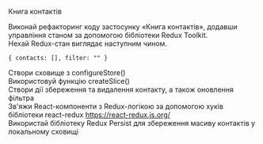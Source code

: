 Книга контактів<br>

Виконай рефакторинг коду застосунку «Книга контактів», додавши управління станом за допомогою бібліотеки Redux Toolkit. <br>
Нехай Redux-стан виглядає наступним чином.<br>

<code>{
  contacts: [],
  filter: ""
}</code>

Створи сховище з configureStore() <br>
Використовуй функцію createSlice() <br>
Створи дії збереження та видалення контакту, а також оновлення фільтра <br>
Зв'яжи React-компоненти з Redux-логікою за допомогою хуків бібліотеки react-redux https://react-redux.js.org/ <br>
Використай бібліотеку Redux Persist для збереження масиву контактів у локальному сховищі <br>
